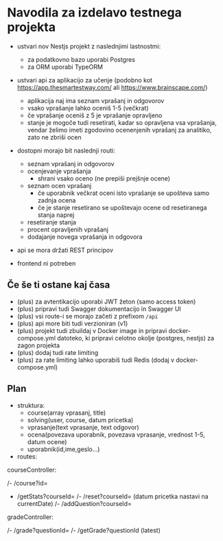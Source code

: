 # Navodila za izdelavo testnega projekta

- ustvari nov Nestjs projekt z naslednjimi lastnostmi:
  - za podatkovno bazo uporabi Postgres
  - za ORM uporabi TypeORM
- ustvari api za aplikacijo za učenje (podobno kot https://app.thesmartestway.com/ ali https://www.brainscape.com/)

  - aplikacija naj ima seznam vprašanj in odgovorov
  - vsako vprašanje lahko oceniš 1-5 (večkrat)
  - če vprašanje oceniš z 5 je vprašanje opravljeno
  - stanje je mogoče tudi resetirati, kadar so opravljena vsa vprašanja, vendar želimo imeti zgodovino ocenenjenih vprašanj za analitiko, zato ne zbriši ocen

- dostopni morajo bit naslednji routi:
  - seznam vprašanj in odgovorov
  - ocenjevanje vprašanja
    - shrani vsako oceno (ne prepiši prejšnje ocene)
  - seznam ocen vprašanj
    - če uporabnik večkrat oceni isto vprašanje se upošteva samo zadnja ocena
    - če je stanje resetirano se upoštevajo ocene od resetiranega stanja naprej
  - resetiranje stanja
  - procent opravljenih vprašanj
  - dodajanje novega vprašanja in odgovora
- api se mora držati REST principov
- frontend ni potreben

## Če še ti ostane kaj časa

- (plus) za avtentikacijo uporabi JWT žeton (samo access token)
- (plus) pripravi tudi Swagger dokumentacijo in Swagger UI
- (plus) vsi route-i se morajo začeti z prefixom `/api`
- (plus) api more biti tudi verzioniran (v1)
- (plus) projekt tudi zbuildaj v Docker image in pripravi docker-compose.yml datoteko, ki pripravi celotno okolje (postgres, nestjs) za zagon projekta
- (plus) dodaj tudi rate limiting
- (plus) za rate limiting lahko uporabiš tudi Redis (dodaj v docker-compose.yml)

## Plan

- struktura:
  - course(array vprasanj, title)
  - solving(user, course, datum pricetka)
  - vprasanje(text vprasanje, text odgovor)
  - ocena(povezava uporabnik, povezava vprasanje, vrednost 1-5, datum ocene)
  - uporabnik(id,ime,geslo...)
- routes:

courseController:

/- /course?id=

- /getStats?courseId=
  /- /reset?courseId= (datum pricetka nastavi na currentDate)
  /- /addQuestion?courseId=

gradeController:

/- /grade?questionId=
/- /getGrade?questionId (latest)
